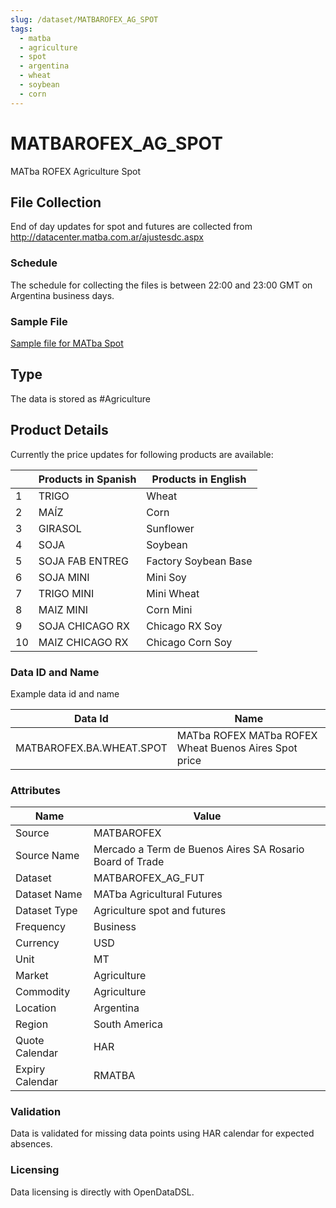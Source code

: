 ```yaml
---
slug: /dataset/MATBAROFEX_AG_SPOT
tags:
  - matba
  - agriculture
  - spot
  - argentina
  - wheat
  - soybean
  - corn
---
```

MATBAROFEX_AG_SPOT
============================================================

MATba ROFEX Agriculture Spot

## File Collection

End of day updates for spot and futures are collected from http://datacenter.matba.com.ar/ajustesdc.aspx  

### Schedule

The schedule for collecting the files is between 22:00 and 23:00 GMT on Argentina business days.

### Sample File

[Sample file for MATba Spot](pathname://../../static/file-samples/ajustes_20_07_2021.xm)

## Type

The data is stored as #Agriculture

## Product Details

Currently the price updates for following products are available:

||**Products in Spanish**|**Products in English**|
|-|-|-|
|1|TRIGO|Wheat|
|2|MAÍZ|Corn|
|3|GIRASOL|Sunflower|
|4|SOJA|Soybean|
|5|SOJA FAB ENTREG|Factory Soybean Base|
|6|SOJA MINI|Mini Soy|
|7|TRIGO MINI|Mini Wheat|
|8|MAIZ MINI|Corn Mini|
|9|SOJA CHICAGO RX|Chicago RX Soy|
|10|MAIZ CHICAGO RX|Chicago Corn Soy|

### Data ID and Name

Example data id and name

|**Data Id**|**Name**|
|-|-|
|MATBAROFEX.BA.WHEAT.SPOT|MATba ROFEX MATba ROFEX Wheat Buenos Aires Spot price|

### Attributes

|Name|Value|
|-|-|
|Source|MATBAROFEX|
|Source Name|Mercado a Term de Buenos Aires SA Rosario Board of Trade|
|Dataset|MATBAROFEX_AG_FUT|
|Dataset Name|MATba Agricultural Futures|
|Dataset Type|Agriculture spot and futures|
|Frequency|Business|
|Currency|USD|
|Unit|MT|
|Market|Agriculture|
|Commodity|Agriculture|
|Location|Argentina|
|Region|South America|
|Quote Calendar|HAR|
|Expiry Calendar|RMATBA|

### Validation

Data is validated for missing data points using HAR calendar for expected absences.

### Licensing

Data licensing is directly with OpenDataDSL.